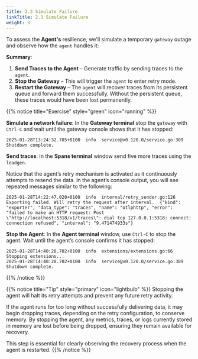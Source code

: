```yaml
---
title: 2.3 Simulate Failure
linkTitle: 2.3 Simulate Failure
weight: 3
---
```


To assess the **Agent's** resilience, we'll simulate a temporary `gateway` outage and observe how the `agent` handles it:

**Summary**:

1. **Send Traces to the Agent** – Generate traffic by sending traces to the `agent`.
2. **Stop the Gateway** – This will trigger the `agent` to enter retry mode.
3. **Restart the Gateway** – The `agent` will recover traces from its persistent queue and forward them successfully. Without the persistent queue, these traces would have been lost permanently.

{{% notice title="Exercise" style="green" icon="running" %}}

**Simulate a network failure**: In the **Gateway terminal** stop the `gateway` with `Ctrl-C` and wait until the gateway console shows that it has stopped:

```text
2025-01-28T13:24:32.785+0100  info  service@v0.120.0/service.go:309  Shutdown complete.
```

**Send traces**: In the **Spans terminal** window send five more traces using the `loadgen`.

Notice that the agent’s retry mechanism is activated as it continuously attempts to resend the data. In the agent’s console output, you will see repeated messages similar to the following:

```text
2025-01-28T14:22:47.020+0100  info  internal/retry_sender.go:126  Exporting failed. Will retry the request after interval.  {"kind": "exporter", "data_type": "traces", "name": "otlphttp", "error": "failed to make an HTTP request: Post \"http://localhost:5318/v1/traces\": dial tcp 127.0.0.1:5318: connect: connection refused", "interval": "9.471474933s"}
```

**Stop the Agent**: In the **Agent terminal** window, use `Ctrl-C` to stop the agent. Wait until the agent’s console confirms it has stopped:

```text
2025-01-28T14:40:28.702+0100  info  extensions/extensions.go:66  Stopping extensions...
2025-01-28T14:40:28.702+0100  info  service@v0.120.0/service.go:309  Shutdown complete.
```

{{% /notice %}}

{{% notice title="Tip" style="primary" icon="lightbulb" %}}
Stopping the agent will halt its retry attempts and prevent any future retry activity.

If the agent runs for too long without successfully delivering data, it may begin dropping traces, depending on the retry configuration, to conserve memory. By stopping the agent, any metrics, traces, or logs currently stored in memory are lost before being dropped, ensuring they remain available for recovery.

This step is essential for clearly observing the recovery process when the agent is restarted.
{{% /notice %}}
